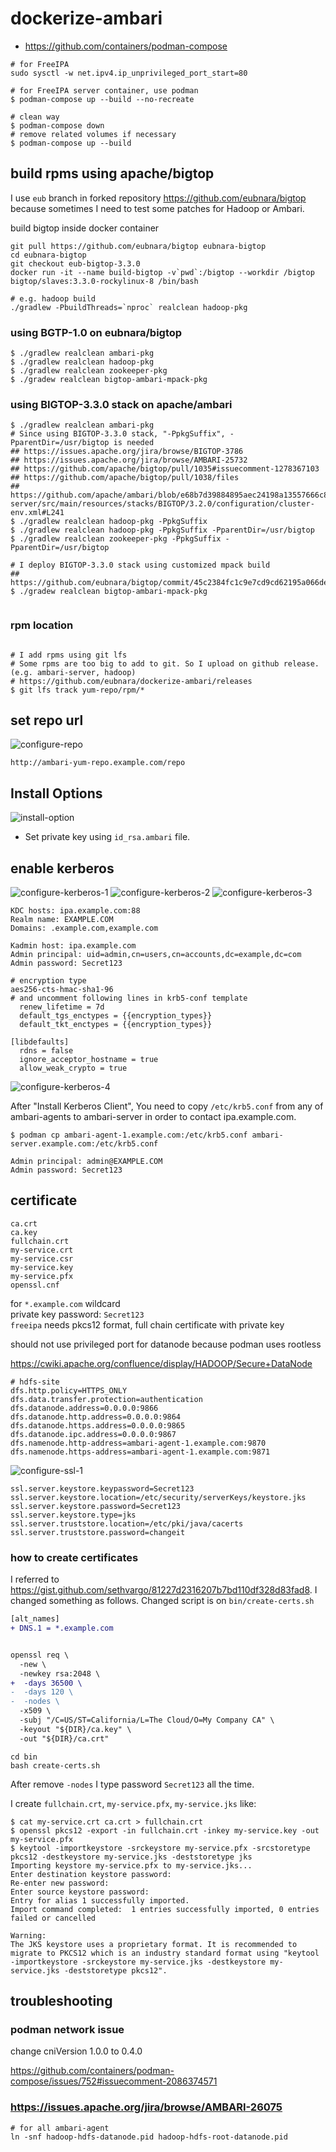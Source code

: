 # dockerize-ambari

- https://github.com/containers/podman-compose

```
# for FreeIPA
sudo sysctl -w net.ipv4.ip_unprivileged_port_start=80

# for FreeIPA server container, use podman
$ podman-compose up --build --no-recreate

# clean way
$ podman-compose down
# remove related volumes if necessary
$ podman-compose up --build
```

## build rpms using apache/bigtop

I use `eub` branch in forked repository https://github.com/eubnara/bigtop because sometimes I need to test some patches for Hadoop or Ambari.

build bigtop inside docker container
```
git pull https://github.com/eubnara/bigtop eubnara-bigtop
cd eubnara-bigtop
git checkout eub-bigtop-3.3.0
docker run -it --name build-bigtop -v`pwd`:/bigtop --workdir /bigtop bigtop/slaves:3.3.0-rockylinux-8 /bin/bash

# e.g. hadoop build
./gradlew -PbuildThreads=`nproc` realclean hadoop-pkg
```


### using BGTP-1.0 on eubnara/bigtop

```
$ ./gradlew realclean ambari-pkg
$ ./gradlew realclean hadoop-pkg
$ ./gradlew realclean zookeeper-pkg
$ ./gradew realclean bigtop-ambari-mpack-pkg
```


### using BIGTOP-3.3.0 stack on apache/ambari

```
$ ./gradlew realclean ambari-pkg
# Since using BIGTOP-3.3.0 stack, "-PpkgSuffix", -PparentDir=/usr/bigtop is needed
## https://issues.apache.org/jira/browse/BIGTOP-3786
## https://issues.apache.org/jira/browse/AMBARI-25732
## https://github.com/apache/bigtop/pull/1035#issuecomment-1278367103
## https://github.com/apache/bigtop/pull/1038/files
## https://github.com/apache/ambari/blob/e68b7d39884895aec24198a13557666c815b7107/ambari-server/src/main/resources/stacks/BIGTOP/3.2.0/configuration/cluster-env.xml#L241
$ ./gradlew realclean hadoop-pkg -PpkgSuffix
$ ./gradlew realclean hadoop-pkg -PpkgSuffix -PparentDir=/usr/bigtop
$ ./gradlew realclean zookeeper-pkg -PpkgSuffix -PparentDir=/usr/bigtop

# I deploy BIGTOP-3.3.0 stack using customized mpack build
## https://github.com/eubnara/bigtop/commit/45c2384fc1c9e7cd9cd62195a066dee034fad25e
$ ./gradew realclean bigtop-ambari-mpack-pkg


```

### rpm location

```

# I add rpms using git lfs
# Some rpms are too big to add to git. So I upload on github release. (e.g. ambari-server, hadoop)
# https://github.com/eubnara/dockerize-ambari/releases
$ git lfs track yum-repo/rpm/*
```


## set repo url

![configure-repo](images/configure-repo.png)
```
http://ambari-yum-repo.example.com/repo
```

## Install Options

![install-option](images/install-option.png)

- Set private key using `id_rsa.ambari` file.


## enable kerberos

![configure-kerberos-1](images/configure-kerberos-1.png)
![configure-kerberos-2](images/configure-kerberos-2.png)
![configure-kerberos-3](images/configure-kerberos-3.png)



```
KDC hosts: ipa.example.com:88
Realm name: EXAMPLE.COM
Domains: .example.com,example.com
```
```
Kadmin host: ipa.example.com
Admin principal: uid=admin,cn=users,cn=accounts,dc=example,dc=com
Admin password: Secret123
```

```
# encryption type
aes256-cts-hmac-sha1-96
# and uncomment following lines in krb5-conf template
  renew_lifetime = 7d
  default_tgs_enctypes = {{encryption_types}}
  default_tkt_enctypes = {{encryption_types}}
```


```
[libdefaults]
  rdns = false
  ignore_acceptor_hostname = true
  allow_weak_crypto = true
```

![configure-kerberos-4](images/configure-kerberos-4.png)


After "Install Kerberos Client",
You need to copy `/etc/krb5.conf` from any of ambari-agents to ambari-server in order to contact ipa.example.com.

```
$ podman cp ambari-agent-1.example.com:/etc/krb5.conf ambari-server.example.com:/etc/krb5.conf
```

```
Admin principal: admin@EXAMPLE.COM
Admin password: Secret123
```


## certificate

```
ca.crt
ca.key
fullchain.crt
my-service.crt
my-service.csr
my-service.key
my-service.pfx
openssl.cnf
```

for `*.example.com` wildcard\
private key password: `Secret123`\
`freeipa` needs pkcs12 format, full chain certificate with private key


should not use privileged port for datanode because podman uses rootless

https://cwiki.apache.org/confluence/display/HADOOP/Secure+DataNode

```
# hdfs-site
dfs.http.policy=HTTPS_ONLY
dfs.data.transfer.protection=authentication
dfs.datanode.address=0.0.0.0:9866
dfs.datanode.http.address=0.0.0.0:9864
dfs.datanode.https.address=0.0.0.0:9865
dfs.datanode.ipc.address=0.0.0.0:9867
dfs.namenode.http-address=ambari-agent-1.example.com:9870
dfs.namenode.https-address=ambari-agent-1.example.com:9871
```




![configure-ssl-1](images/configure-ssl-1.png)

```
ssl.server.keystore.keypassword=Secret123
ssl.server.keystore.location=/etc/security/serverKeys/keystore.jks
ssl.server.keystore.password=Secret123
ssl.server.keystore.type=jks
ssl.server.truststore.location=/etc/pki/java/cacerts
ssl.server.truststore.password=changeit
```

### how to create certificates

I referred to https://gist.github.com/sethvargo/81227d2316207b7bd110df328d83fad8.
I changed something as follows. Changed script is on `bin/create-certs.sh`

```diff
[alt_names]
+ DNS.1 = *.example.com


openssl req \
  -new \
  -newkey rsa:2048 \
+  -days 36500 \
-  -days 120 \
-  -nodes \
  -x509 \
  -subj "/C=US/ST=California/L=The Cloud/O=My Company CA" \
  -keyout "${DIR}/ca.key" \
  -out "${DIR}/ca.crt"
```
```
cd bin
bash create-certs.sh
```

After remove `-nodes` I type password `Secret123` all the time.

I create `fullchain.crt`, `my-service.pfx`, `my-service.jks` like:
```
$ cat my-service.crt ca.crt > fullchain.crt
$ openssl pkcs12 -export -in fullchain.crt -inkey my-service.key -out my-service.pfx
$ keytool -importkeystore -srckeystore my-service.pfx -srcstoretype pkcs12 -destkeystore my-service.jks -deststoretype jks
Importing keystore my-service.pfx to my-service.jks...
Enter destination keystore password:
Re-enter new password:
Enter source keystore password:
Entry for alias 1 successfully imported.
Import command completed:  1 entries successfully imported, 0 entries failed or cancelled

Warning:
The JKS keystore uses a proprietary format. It is recommended to migrate to PKCS12 which is an industry standard format using "keytool -importkeystore -srckeystore my-service.jks -destkeystore my-service.jks -deststoretype pkcs12".
```

## troubleshooting

### podman network issue

change cniVersion 1.0.0 to 0.4.0

https://github.com/containers/podman-compose/issues/752#issuecomment-2086374571


### https://issues.apache.org/jira/browse/AMBARI-26075

```
# for all ambari-agent
ln -snf hadoop-hdfs-datanode.pid hadoop-hdfs-root-datanode.pid
```
